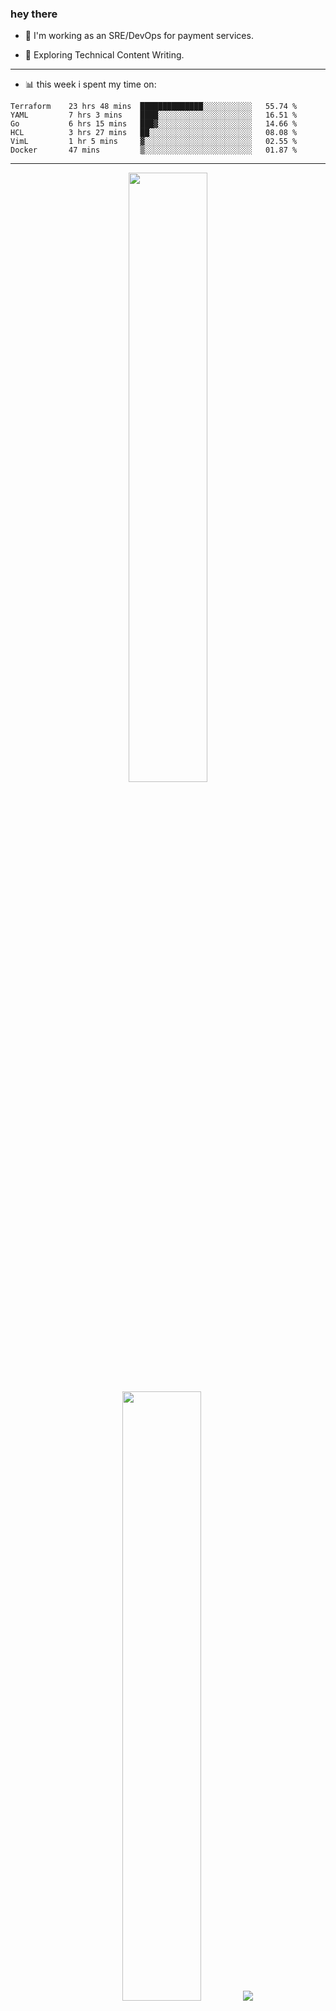### hey there 

- :telescope: I'm working as an SRE/DevOps for payment services.

- :seedling: Exploring Technical Content Writing.

---

- :bar_chart: this week i spent my time on:

<!--START_SECTION:waka-->

```text
Terraform    23 hrs 48 mins  ██████████████░░░░░░░░░░░   55.74 %
YAML         7 hrs 3 mins    ████░░░░░░░░░░░░░░░░░░░░░   16.51 %
Go           6 hrs 15 mins   ███▓░░░░░░░░░░░░░░░░░░░░░   14.66 %
HCL          3 hrs 27 mins   ██░░░░░░░░░░░░░░░░░░░░░░░   08.08 %
VimL         1 hr 5 mins     ▓░░░░░░░░░░░░░░░░░░░░░░░░   02.55 %
Docker       47 mins         ▒░░░░░░░░░░░░░░░░░░░░░░░░   01.87 %
```

<!--END_SECTION:waka-->

---

<p align="center">
  <img height="50%" width="auto" src ="https://github-readme-stats.vercel.app/api?username=chcdc&show_icons=true&count_private=true&theme=darcula&hide_border=true&hide=issues,contribs&bg_color=00000000">
  <img height="50%" width="auto" src ="https://github-readme-stats.vercel.app/api/top-langs/?username=chcdc&layout=compact&hide_border=true&theme=darcula&bg_color=00000000&langs_count=6&hide=jupyter%20notebook,tex,css,php">
  <img src ="https://github-readme-streak-stats.herokuapp.com?user=chcdc&theme=darcula&hide_border=true&background=FFFFFF00">
  <br>
  <br>
</p>

---
<!--
🏢 The Office quote of day
-->

